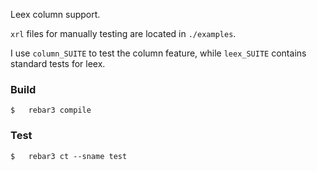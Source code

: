 Leex column support.

`xrl` files for manually testing are located in `./examples`.

I use `column_SUITE` to test the column feature, while `leex_SUITE` contains standard tests for leex.

### Build

    $   rebar3 compile

### Test

    $   rebar3 ct --sname test